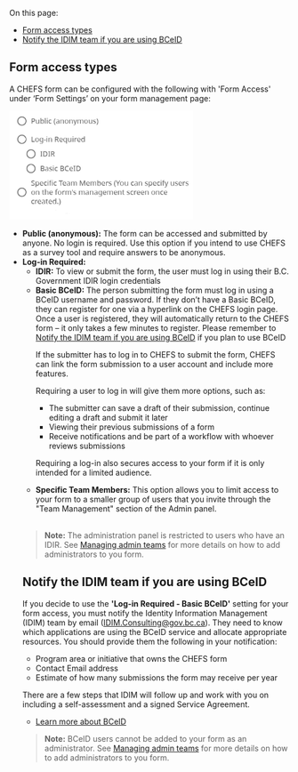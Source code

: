 On this page:
* [Form access types](#form-access-types)
* [Notify the IDIM team if you are using BCeID](#Notify-the-idim-team-if-you-are-using-bceid)

## Form access types

A CHEFS form can be configured with the following with 'Form Access' under ‘Form Settings’ on your form management page:

![Form Access settings](images/form-access.png)

<ul>
<li><strong>Public (anonymous):</strong> The form can be accessed and submitted by anyone. No login is required.
Use this option if you intend to use CHEFS as a survey tool and require answers to be anonymous.
</li>
<li><strong>Log-in Required:</strong>
<ul>
<li><strong>IDIR:</strong> To view or submit the form, the user must log in using their B.C. Government IDIR login credentials</li>
<li><strong>Basic BCeID:</strong> The person submitting the form must log in using a BCeID username and password. If they don’t have a Basic BCeID, they can register for one via a hyperlink on the CHEFS login page. Once a user is registered, they will automatically return to the CHEFS form – it only takes a few minutes to register. Please remember to <a href="#Notify-the-idim-team-if-you-are-using-bceid">Notify the IDIM team if you are using BCeID</a> if you plan to use BCeID

<p>If the submitter has to log in to CHEFS to submit the form, CHEFS can link the form submission to a user account and include more features. <p>
<p>Requiring a user to log in will give them more options, such as:
<ul>
<li>The submitter can save a draft of their submission, continue editing a draft and submit it later</li>
<li>Viewing their previous submissions of a form</li>
<li>Receive notifications and be part of a workflow with whoever reviews submissions</li>
</ul></p>
<p>Requiring a log-in also secures access to your form if it is only intended for a limited audience.</p>
</li>
<li><strong>Specific Team Members:</strong> This option allows you to limit access to your form to a smaller group of users that you invite through the "Team Management" section of the Admin panel.</li>
</ul>
<br />

> **Note:** The administration panel is restricted to users who have an IDIR. See [Managing admin teams](Managing-admin-teams) for more details on how to add administrators to you form.

## Notify the IDIM team if you are using BCeID

If you decide to use the **'Log-in Required - Basic BCeID'** setting for your form access, you must notify the Identity Information Management (IDIM) team by email (IDIM.Consulting@gov.bc.ca). They need to know which applications are using the BCeID service and allocate appropriate resources. You should provide them the following in your notification:

* Program area or initiative that owns the CHEFS form
* Contact Email address
* Estimate of how many submissions the form may receive per year

There are a few steps that IDIM will follow up and work with you on including a self-assessment and a signed Service Agreement.
 
* [Learn more about BCeID](https://www.bceid.ca/)

> **Note:** BCeID users cannot be added to your form as an administrator. See [Managing admin teams](Managing-admin-teams) for more details on how to add administrators to you form.


